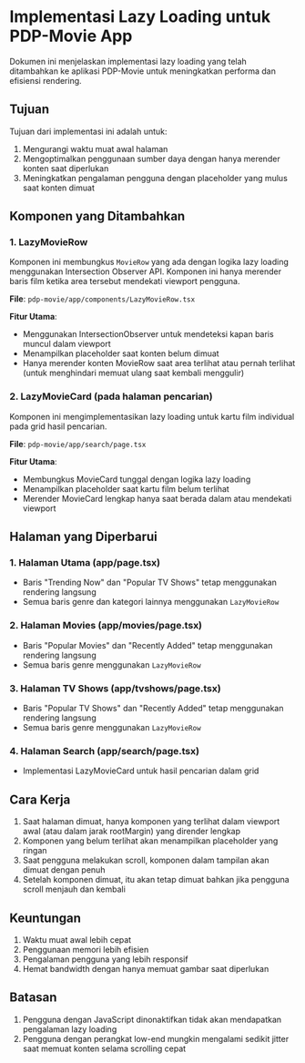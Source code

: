 # Implementasi Lazy Loading untuk PDP-Movie App

Dokumen ini menjelaskan implementasi lazy loading yang telah ditambahkan ke aplikasi PDP-Movie untuk meningkatkan performa dan efisiensi rendering.

## Tujuan

Tujuan dari implementasi ini adalah untuk:
1. Mengurangi waktu muat awal halaman
2. Mengoptimalkan penggunaan sumber daya dengan hanya merender konten saat diperlukan
3. Meningkatkan pengalaman pengguna dengan placeholder yang mulus saat konten dimuat

## Komponen yang Ditambahkan

### 1. LazyMovieRow

Komponen ini membungkus `MovieRow` yang ada dengan logika lazy loading menggunakan Intersection Observer API. Komponen ini hanya merender baris film ketika area tersebut mendekati viewport pengguna.

**File**: `pdp-movie/app/components/LazyMovieRow.tsx`

**Fitur Utama**:
- Menggunakan IntersectionObserver untuk mendeteksi kapan baris muncul dalam viewport
- Menampilkan placeholder saat konten belum dimuat
- Hanya merender konten MovieRow saat area terlihat atau pernah terlihat (untuk menghindari memuat ulang saat kembali menggulir)

### 2. LazyMovieCard (pada halaman pencarian)

Komponen ini mengimplementasikan lazy loading untuk kartu film individual pada grid hasil pencarian.

**File**: `pdp-movie/app/search/page.tsx`

**Fitur Utama**:
- Membungkus MovieCard tunggal dengan logika lazy loading
- Menampilkan placeholder saat kartu film belum terlihat
- Merender MovieCard lengkap hanya saat berada dalam atau mendekati viewport

## Halaman yang Diperbarui

### 1. Halaman Utama (app/page.tsx)
- Baris "Trending Now" dan "Popular TV Shows" tetap menggunakan rendering langsung
- Semua baris genre dan kategori lainnya menggunakan `LazyMovieRow`

### 2. Halaman Movies (app/movies/page.tsx)
- Baris "Popular Movies" dan "Recently Added" tetap menggunakan rendering langsung
- Semua baris genre menggunakan `LazyMovieRow`

### 3. Halaman TV Shows (app/tvshows/page.tsx)
- Baris "Popular TV Shows" dan "Recently Added" tetap menggunakan rendering langsung
- Semua baris genre menggunakan `LazyMovieRow` 

### 4. Halaman Search (app/search/page.tsx)
- Implementasi LazyMovieCard untuk hasil pencarian dalam grid

## Cara Kerja

1. Saat halaman dimuat, hanya komponen yang terlihat dalam viewport awal (atau dalam jarak rootMargin) yang dirender lengkap
2. Komponen yang belum terlihat akan menampilkan placeholder yang ringan
3. Saat pengguna melakukan scroll, komponen dalam tampilan akan dimuat dengan penuh
4. Setelah komponen dimuat, itu akan tetap dimuat bahkan jika pengguna scroll menjauh dan kembali

## Keuntungan
1. Waktu muat awal lebih cepat
2. Penggunaan memori lebih efisien
3. Pengalaman pengguna yang lebih responsif
4. Hemat bandwidth dengan hanya memuat gambar saat diperlukan

## Batasan
1. Pengguna dengan JavaScript dinonaktifkan tidak akan mendapatkan pengalaman lazy loading
2. Pengguna dengan perangkat low-end mungkin mengalami sedikit jitter saat memuat konten selama scrolling cepat 